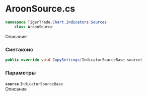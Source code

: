 
# AroonSource.cs
```csharp
namespace TigerTrade.Chart.Indicators.Sources  
    class AroonSource
```

Описание

### Синтаксис
```csharp
public override void CopySettings(IndicatorSourceBase source)
```

### Параметры
**`source`** `IndicatorSourceBase`  
 Описание  
  

                    
                    